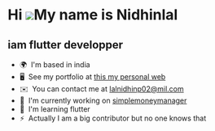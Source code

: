 Hi ![](https://user-images.githubusercontent.com/18350557/176309783-0785949b-9127-417c-8b55-ab5a4333674e.gif)My name is Nidhinlal
=================================================================================================================================

iam flutter developper
----------------------

* 🌍  I'm based in india
* 🖥️  See my portfolio at [this my personal web](http://https://nidhinlalp.github.io/nidhinWeb/)
* ✉️  You can contact me at [lalnidhinp02@mil.com](mailto:lalnidhinp02@mil.com)
* 🚀  I'm currently working on [simplemoneymanager](http://https://github.com/Nidhinlalp/SimpleMoneyManager)
* 🧠  I'm learning flutter
* ⚡  Actually I am a big contributor but no one knows that
